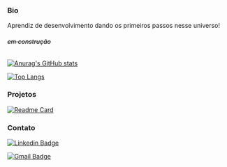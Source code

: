### Bio

Aprendiz de desenvolvimento dando os primeiros passos nesse universo!

###### <s>em construção</s>

[![Anurag's GitHub stats](https://github-readme-stats.vercel.app/api?username=i-mzcc)](https://github.com/i-mzcc/github-readme-stats)

[![Top Langs](https://github-readme-stats.vercel.app/api/top-langs/?username=i-mzcc&layout=compact)](https://github.com/i-mzcc/github-readme-stats)

### Projetos

[![Readme Card](https://github-readme-stats.vercel.app/api/pin/?username=i-mzcc/devweek.github.io&repo=devweek.github.io)](https://https://github.com/i-mzcc/github-readme-stats)

### Contato

[![Linkedin Badge](https://img.shields.io/badge/-IsabellaCecconi-blue?style=flat-square&logo=Linkedin&logoColor=white&link=https://www.linkedin.com/in/imzcc/)](https://www.linkedin.com/in/imzcc/)

[![Gmail Badge](https://img.shields.io/badge/-isabella.cecconi1@gmail.com-c14438?style=flat-square&logo=Gmail&logoColor=white&link=mailto:isabella.cecconi1@gmail.com)](mailto:isabella.cecconi1@gmail.com)
